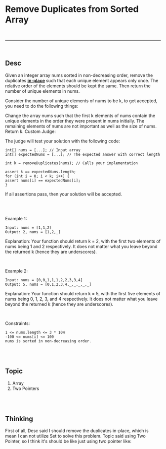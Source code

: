 # Remove Duplicates from Sorted Array

<br>

---

<br>

## Desc

Given an integer array nums sorted in non-decreasing order, remove the duplicates __[in-place](https://en.wikipedia.org/wiki/In-place_algorithm)__ such that each unique element appears only once. The relative order of the elements should be kept the same. Then return the number of unique elements in nums.

Consider the number of unique elements of nums to be k, to get accepted, you need to do the following things:

Change the array nums such that the first k elements of nums contain the unique elements in the order they were present in nums initially. The remaining elements of nums are not important as well as the size of nums.
Return k.
Custom Judge:

The judge will test your solution with the following code:
```
int[] nums = [...]; // Input array
int[] expectedNums = [...]; // The expected answer with correct length

int k = removeDuplicates(nums); // Calls your implementation

assert k == expectedNums.length;
for (int i = 0; i < k; i++) {
assert nums[i] == expectedNums[i];
}

```
If all assertions pass, then your solution will be accepted.

<br>
<br>

Example 1:
```
Input: nums = [1,1,2]
Output: 2, nums = [1,2,_]
```
Explanation: Your function should return k = 2, with the first two elements of nums being 1 and 2 respectively.
It does not matter what you leave beyond the returned k (hence they are underscores).

<br>

Example 2:
```
Input: nums = [0,0,1,1,1,2,2,3,3,4]
Output: 5, nums = [0,1,2,3,4,_,_,_,_,_]
```
Explanation: Your function should return k = 5, with the first five elements of nums being 0, 1, 2, 3, and 4 respectively.
It does not matter what you leave beyond the returned k (hence they are underscores).

<br>

Constraints:
```
1 <= nums.length <= 3 * 104
-100 <= nums[i] <= 100
nums is sorted in non-decreasing order.
```

<br>
<br>

## Topic

1. Array
2. Two Pointers

<br>
<br>

## Thinking

First of all, Desc said I should remove the duplicates in-place, which is mean I can not utilize Set to solve this problem.
Topic said using Two Pointer, so I think it's should be like just using two pointer like:


```golang

```

